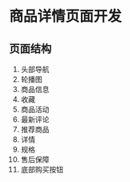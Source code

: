 # 商品详情页面开发

## 页面结构

1. 头部导航
2. 轮播图
3. 商品信息
4. 收藏
5. 商品活动
6. 最新评论
7. 推荐商品
8. 详情
9. 规格
10. 售后保障
11. 底部购买按钮

